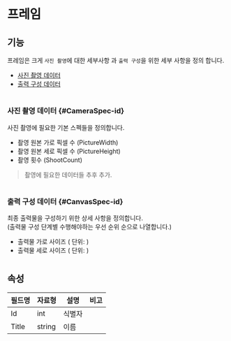 # 프레임



## 기능 
프레임은 크게 `사진 촬영`에 대한 세부사항 과 `출력 구성`을 위한 세부 사항을 정의 합니다.

- [사진 촬영 데이터](#CameraSpec-id)  
- [출력 구성 데이터](#CanvasSpec-id)


#

### 사진 촬영 데이터 {#CameraSpec-id}

사진 촬영에 필요한 기본 스펙들을 정의합니다.

- 촬영 원본 가로 픽셀 수 (PictureWidth)  
- 촬영 원본 세로 픽셀 수 (PictureHeight)
- 촬영 횟수 (ShootCount)
  
> 촬영에 필요한 데이터들 추후 추가.

#

### 출력 구성 데이터 {#CanvasSpec-id}

최종 출력물을 구성하기 위한 상세 사항을 정의합니다.        
(출력물 구성 단계별 수행해야하는 우선 순위 순으로 나열합니다.)

- 출력물 가로 사이즈 ( 단위: )
- 출력물 세로 사이즈 ( 단위: )

#

## 속성

| 필드명 | 자료형 | 설명 | 비고 |
| ---------- | ---------- | ---------------------------------------- | ---------- |
| Id | int  | 식별자 | |
| Title | string | 이름 |  |

